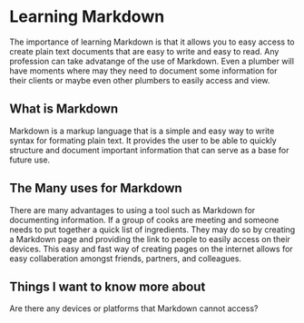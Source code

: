 # Learning Markdown
  The importance of learning Markdown is that it allows you to easy access to create plain text documents that are easy to write and easy to read. Any profession can take advatange of the use of Markdown. Even a plumber will have moments where may they need to document some information for their clients or maybe even other plumbers to easily access and view.

## What is Markdown
  Markdown is a markup language that is a simple and easy way to write syntax for formating plain text. It provides the user to be able to quickly structure and document important information that can serve as a base for future use.
  
## The Many uses for Markdown
  There are many advantages to using a tool such as Markdown for documenting information. If a group of cooks are meeting and someone needs to put together a quick list of ingredients. They may do so by creating a Markdown page and providing the link to people to easily access on their devices. This easy and fast way of creating pages on the internet allows for easy collaberation amongst friends, partners, and colleagues.

## Things I want to know more about
  Are there any devices or platforms that Markdown cannot access?
